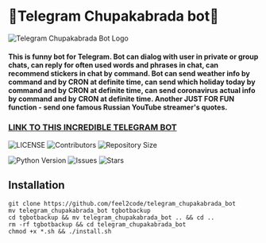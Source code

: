 <h1>🙈Telegram Chupakabrada bot🙈</h1>

![Telegram Chupakabrada Bot Logo](https://repository-images.githubusercontent.com/414962202/bebbff7c-5228-4cd9-9a98-c59278ee3cd1)

<h4> 
    This is funny bot for Telegram.
    Bot can dialog with user in private or group chats, can reply for  often used words and phrases in chat,
    can recommend stickers in chat by command.
    Bot can send weather info by command and by CRON at definite time,
    can send which holiday today by command and by CRON at definite time,
    can send coronavirus actual info by command and by CRON at definite time.
    Another JUST FOR FUN function - send one famous Russian YouTube streamer's quotes.
</h4>
<h3><a href="https://t.me/chupakabrada_bot">LINK TO THIS INCREDIBLE TELEGRAM BOT</a></h3>

<p>
    <img src="https://img.shields.io/github/license/feel2code/telegram_chupakabrada_bot?style=for-the-badge&logo=appveyor" alt="LICENSE">
    <img src="https://img.shields.io/github/contributors/feel2code/telegram_chupakabrada_bot?style=for-the-badge&logo=appveyor" alt="Contributors">
    <img src="https://img.shields.io/github/repo-size/feel2code/telegram_chupakabrada_bot?style=for-the-badge&logo=appveyor" alt="Repository Size">
</p>
<p>
    <img src="https://img.shields.io/badge/python-3.9-green?style=for-the-badge&logo=appveyor" alt="Python Version">
    <img src="https://img.shields.io/github/issues/feel2code/telegram_chupakabrada_bot?style=for-the-badge&logo=appveyor" alt="Issues">
    <img src="https://img.shields.io/github/stars/feel2code/telegram_chupakabrada_bot?style=for-the-badge&logo=appveyor" alt="Stars">
</p>

## Installation
```
git clone https://github.com/feel2code/telegram_chupakabrada_bot
mv telegram_chupakabrada_bot tgbotbackup
cd tgbotbackup && mv telegram_chupakabrada_bot .. && cd ..
rm -rf tgbotbackup && cd telegram_chupakabrada_bot
chmod +x *.sh && ./install.sh
```
